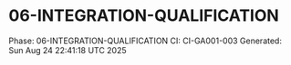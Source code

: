 # 06-INTEGRATION-QUALIFICATION
Phase: 06-INTEGRATION-QUALIFICATION
CI: CI-GA001-003
Generated: Sun Aug 24 22:41:18 UTC 2025
